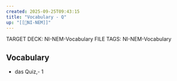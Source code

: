 ```yaml
---
created: 2025-09-25T09:43:15
title: "Vocabulary - Q"
up: "[[📖NI-NEM]]"
---
```


TARGET DECK: NI-NEM-Vocabulary
FILE TAGS: NI-NEM-Vocabulary

## Vocabulary

- das Quiz,- 1
